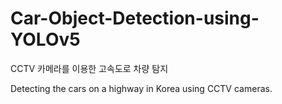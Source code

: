 # Car-Object-Detection-using-YOLOv5

CCTV 카메라를 이용한 고속도로 차량 탐지

Detecting the cars on a highway in Korea using CCTV cameras.


